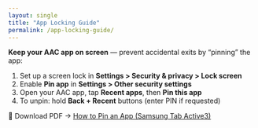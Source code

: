```yaml
---
layout: single
title: "App Locking Guide"
permalink: /app-locking-guide/
---
```


**Keep your AAC app on screen** — prevent accidental exits by “pinning” the app:

1. Set up a screen lock in **Settings > Security & privacy > Lock screen**  
2. Enable **Pin app** in **Settings > Other security settings**  
3. Open your AAC app, tap **Recent apps**, then **Pin this app**  
4. To unpin: hold **Back + Recent** buttons (enter PIN if requested)

📄 Download PDF → [How to Pin an App (Samsung Tab Active3)](/files/How_to_Pin_App_Samsung_Tab_Active3.pdf)
